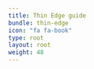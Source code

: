 ```yaml
---
title: Thin Edge guide
bundle: thin-edge
icon: "fa fa-book"
type: root
layout: root
weight: 48
---
```

